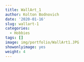 ```yaml
---
title: WallArt_1
author: Kolton Bodnovich
date: '2020-01-16'
slug: wallart-1
categories:
  - Hobbies
tags: []
image: img/portfolio/WallArt1.JPG
showonlyimage: yes
weight: 4
---
```

